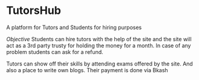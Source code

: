 # TutorsHub
A platform for Tutors and Students for hiring purposes

*Objective*
Students can hire tutors with the help of the site and the site will act as a 3rd party trusty for holding the money for a month.
In case of any problem students can ask for a refund.

Tutors can show off their skills by attending exams offered by the site. And also a place to write own blogs. Their payment is done via 
Bkash
